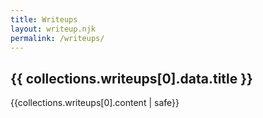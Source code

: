 ```yaml
---
title: Writeups
layout: writeup.njk
permalink: /writeups/
---
```


## {{ collections.writeups[0].data.title }}
{{collections.writeups[0].content | safe}}

